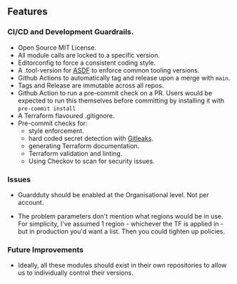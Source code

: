 
## Features

### CI/CD and Development Guardrails.

- Open Source MIT License.
- All module calls are locked to a specific version.
- Editorconfig to force a consistent coding style.
- A .tool-version for [ASDF](https://asdf-vm.com/) to enforce common tooling
  versions.
- Github Actions to automatically tag and release upon a merge with `main`.
- Tags and Release are immutable across all repos.
- Github Action to run a pre-commit check on a PR. Users would be expected to
  run this themselves before committing by installing it with
  `pre-commit install`
- A Terraform flavoured .gitignore.
- Pre-commit checks for:
    - style enforcement.
    - hard coded secret detection with [Gitleaks](https://gitleaks.io/).
    - generating Terraform documentation.
    - Terraform validation and linting.
    - Using Checkov to scan for security issues.

### Issues

- Guardduty should be enabled at the Organisational level.  Not per account.

- The problem parameters don't mention what regions would be in use. For
  simplicity, I've assumed 1 region - whichever the TF is applied in - but in
  production you'd want a list.  Then you could tighten up policies.

### Future Improvements

- Ideally, all these modules should exist in their own repositories to allow us
  to individually control their versions.

